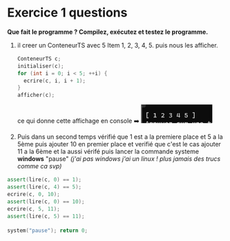 Exercice 1 questions
=======

**Que fait le programme ? Compilez, exécutez et testez le programme.**

1. il creer un ConteneurTS avec 5 Item 1, 2, 3, 4, 5. puis nous les afficher. 
   
   ```cpp
   ConteneurTS c;
   initialiser(c);
   for (int i = 0; i < 5; ++i) {
     ecrire(c, i, i + 1);
   }
   afficher(c);
   ```
   
   ce qui donne cette affichage en console ➡️ ![](out1.png)

2.  Puis dans un second temps 
   vérifié que 1 est a la premiere place et 5 a la 5ème
   puis ajouter 10 en premier place et verifié que c'est le cas
   ajouter 11 a la 6ème et la aussi vérifé puis lancer la commande systeme **windows** "pause" *(j'ai pas windows j'ai un linux ! plus jamais des trucs comme ca svp)*
   
   ```cpp
   assert(lire(c, 0) == 1);
   assert(lire(c, 4) == 5);
   ecrire(c, 0, 10);
   assert(lire(c, 0) == 10);
   ecrire(c, 5, 11);
   assert(lire(c, 5) == 11);
   
   system("pause"); return 0;
   ```
